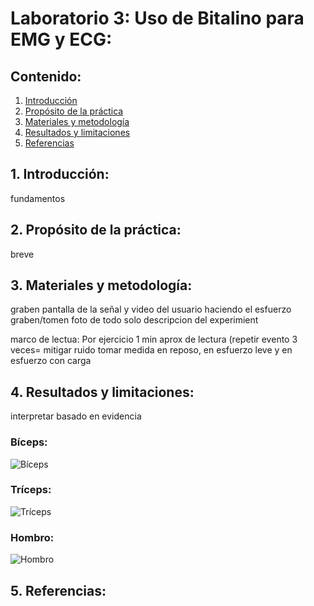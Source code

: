 # Laboratorio 3: Uso de Bitalino para EMG y ECG:

## Contenido:
1. [Introducción](#introducción)  
2. [Propósito de la práctica](#propósito-de-la-práctica)  
3. [Materiales y metodología](#materiales-y-metodología)  
4. [Resultados y limitaciones](#resultados-y-limitaciones)  
5. [Referencias](#referencias)
 ## 1. Introducción:

 fundamentos
 ## 2. Propósito de la práctica:
 breve 
 ## 3. Materiales y metodología:
 graben pantalla de la señal y video del usuario haciendo el esfuerzo
 graben/tomen foto de todo
 solo descripcion del experimient

 marco de lectua: Por ejercicio 1 min aprox de lectura (repetir evento 3 veces= mitigar ruido 
 tomar medida en reposo, en esfuerzo leve y en esfuerzo con carga
 
 ## 4. Resultados y limitaciones:
 interpretar basado en evidencia

### Bíceps:
![Bíceps](./Imágenes%20en%20el%20anexo/Biceps.png)

### Tríceps:
![Tríceps](./Imágenes%20en%20el%20anexo/Triceps.png)

### Hombro:
![Hombro](./Imágenes%20en%20el%20anexo/Hombro.png)

 
 ## 5. Referencias:
